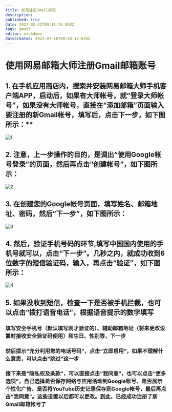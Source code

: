 ```yaml
---
title: 如何注册Gmail邮箱
description: 
published: true
date: 2023-02-22T09:11:19.888Z
tags: gmail
editor: markdown
dateCreated: 2022-07-18T09:20:17.678Z
---
```


# 使用网易邮箱大师注册Gmail邮箱账号
## 1. 在手机应用商店内，搜索并安装网易邮箱大师手机客户端APP，启动后，如果有大师帐号，就“登录大师帐号”，如果没有大师帐号，直接在“添加邮箱”页面输入要注册的新Gmail帐号，填写后，点击下一步，如下图所示：**

![1](https://storage.deepin.org/thread/202207181708404460_image.png)

## 2. 注意，上一步操作的目的，是调出“使用Google帐号登录”的页面，然后再点击“创建帐号”，如下图所示：

![2](https://storage.deepin.org/thread/202207181709113497_image.png)

## 3. 在创建您的Google帐号页面，填写姓名、邮箱地址、密码，然后“下一步”，如下图所示：

![3](https://storage.deepin.org/thread/202207181711228423_image.png)

## 4. 然后，验证手机号码的环节,填写中国国内使用的手机号就可以，点击“下一步”。几秒之内，就成功收到6位数字的短信验证码，输入，再点击“验证”，如下图所示：

![4](https://storage.deepin.org/thread/202207181711567716_image.png)

## 5. 如果没收到短信，检查一下是否被手机拦截，也可以点击“拨打语音电话”，根据语音提示的数字填写  

### 填写安全手机号（默认填写刚才验证的）、辅助邮箱地址（将来更改设置时接收安全验证码使用）和生日、性别等，下一步  




### 然后提示“充分利用您的电话号码”，点击“立即启用”，如果不理解什么意思，可以点击“跳过”这一步  




### 接下来是“隐私权及条款”，可以直接点击“我同意”，也可以点击“更多选项”，自己选择是否保存网络与应用活动到Google帐号、是否展示个性化广告、是否将YouTube历史记录保存到Google帐号，最后再点击“我同意”。这些设置以后都可以更改。到此，已经成功注册了新Gmail邮箱帐号了